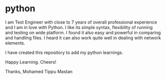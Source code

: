 # python

I am Test Engineer with close to 7 years of overall professional experience and I am in love with Python. I like its simple syntax, flexibility of running and testing on wide platform.
I found it also easy and powerful in comparing and handling files. I heard it can also work quite well in dealing with network elements.

I have created this repository to add my python learnings.

Happy Learning. Cheers!

Thanks,
Mohamed Tippu Mastan
